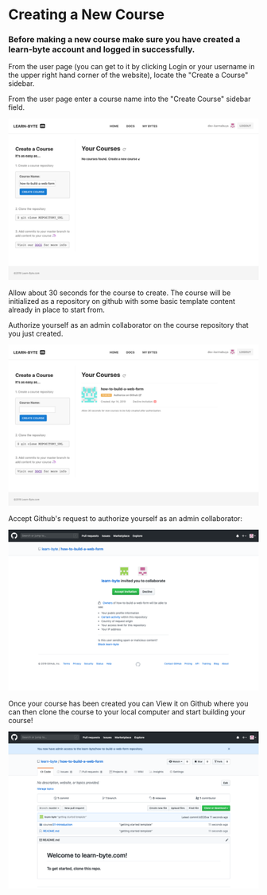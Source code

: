 # Creating a New Course

### Before making a new course make sure you have created a learn-byte account and logged in successfully. 

From the user page (you can get to it by clicking Login or your username in the upper right hand corner of the website), locate the "Create a Course" sidebar.

From the user page enter a course name into the "Create Course" sidebar field.

![create-course](https://raw.githubusercontent.com/learn-byte/docs/master/assets/images/create-course.png)


Allow about 30 seconds for the course to create. The course will be initialized as a repository on github with some basic template content already in place to start from.

Authorize yourself as an admin collaborator on the course repository that you just created.

![create-invitation](https://raw.githubusercontent.com/learn-byte/docs/master/assets/images/course-invitation.png)


Accept Github's request to authorize yourself as an admin collaborator:

![create-invitation](https://raw.githubusercontent.com/learn-byte/docs/master/assets/images/github-authorization.png)


Once your course has been created you can View it on Github where you can then clone the course to your local computer and start building your course!

![create-invitation](https://raw.githubusercontent.com/learn-byte/docs/master/assets/images/github-screen.png)
